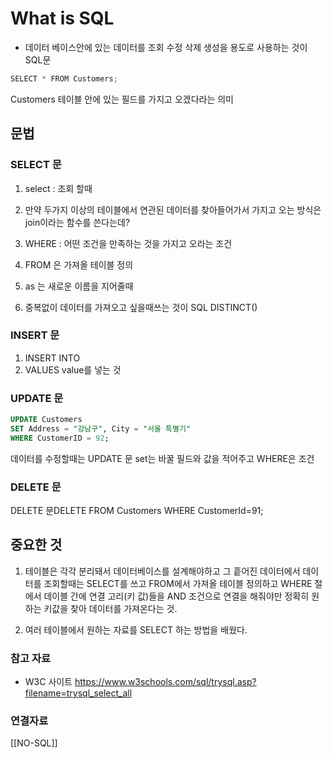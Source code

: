 ---
---

# What is SQL
- 데이터 베이스안에 있는 데이터를 조회 수정 삭제 생성을 용도로 사용하는 것이 SQL문 

```jsx
SELECT * FROM Customers;
```
Customers 테이블 안에 있는 필드를 가지고 오겠다라는 의미 




## 문법
### SELECT 문
1. select : 조회 할때 

2.  만약 두가지 이상의 테이블에서 연관된 데이터를 찾아들어가서 가지고 오는 방식은 join이라는 함수를 쓴다는데? 
3. WHERE : 어떤 조건을 만족하는 것을 가지고 오라는 조건
4. FROM 은 가져올 테이블 정의
5. as 는 새로운 이름을 지어줄때 
6. 중복없이 데이터를 가져오고 싶을때쓰는 것이 SQL DISTINCT()

### INSERT 문 
1. INSERT INTO
2. VALUES value를 넣는 것

### UPDATE 문
```SQL
UPDATE Customers
SET Address = "강남구", City = "서울 특별기"
WHERE CustomerID = 92;
```
데이터를 수정할때는 UPDATE 문
set는 바꿀 필드와 값을 적어주고
WHERE은 조건 

### DELETE 문

 DELETE 문DELETE FROM Customers WHERE CustomerId=91;


## 중요한 것
1. 테이블은 각각 분리돼서 데이터베이스를 설계해야하고 그 흩어진 데이터에서 데이터를 조회할때는 SELECT를 쓰고 FROM에서 가져올 테이블 정의하고 WHERE 절에서 데이블 간에 연결 고리(키 값)들을 AND 조건으로 연결을 해줘야만 정확히 원하는 키값을 찾아 데이터를 가져온다는 것. 

2. 여러 테이블에서 원하는 자료를 SELECT 하는 방법을 배웠다.


### 참고 자료
- W3C 사이트 https://www.w3schools.com/sql/trysql.asp?filename=trysql_select_all


### 연결자료
[[NO-SQL]]
